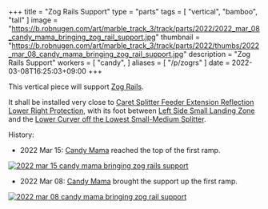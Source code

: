 +++
title = "Zog Rails Support"
type = "parts"
tags = [ "vertical", "bamboo", "tall" ]
image = "https://b.robnugen.com/art/marble_track_3/track/parts/2022/2022_mar_08_candy_mama_bringing_zog_rail_support.jpg"
thumbnail = "https://b.robnugen.com/art/marble_track_3/track/parts/2022/thumbs/2022_mar_08_candy_mama_bringing_zog_rail_support.jpg"
description = "Zog Rails Support"
workers = [
    "candy",
]
aliases = [
    "/p/zogrs"
]
date = 2022-03-08T16:25:03+09:00
+++

This vertical piece will support [Zog Rails](/parts/zog-rails/).

It shall be installed very close to [Caret Splitter Feeder Extension Reflection Lower Right Protection](/parts/caret-splitter-feeder-extension-reflection-lower-right-protection/),
with its foot between [Left Side Small Landing Zone](/parts/left_side_small_landing_zone/)
and the [Lower Curver off the Lowest Small-Medium Splitter](/parts/lower_curver_off_the_lowest_small-medium_splitter/).

History:

* 2022 Mar 15: [Candy Mama](/workers/candy_mama/) reached the top of the first ramp.

[![2022 mar 15 candy mama bringing zog rails support](//b.robnugen.com/art/marble_track_3/construction/2022/thumbs/2022_mar_15_candy_mama_bringing_zog_rails_support.jpg)](//b.robnugen.com/art/marble_track_3/construction/2022/2022_mar_15_candy_mama_bringing_zog_rails_support.jpg)

* 2022 Mar 08: [Candy Mama](/workers/candy_mama/) brought the support up the first ramp.

[![2022 mar 08 candy mama bringing zog rail support](//b.robnugen.com/art/marble_track_3/track/parts/2022/thumbs/2022_mar_08_candy_mama_bringing_zog_rail_support.jpg)](//b.robnugen.com/art/marble_track_3/track/parts/2022/2022_mar_08_candy_mama_bringing_zog_rail_support.jpg)

